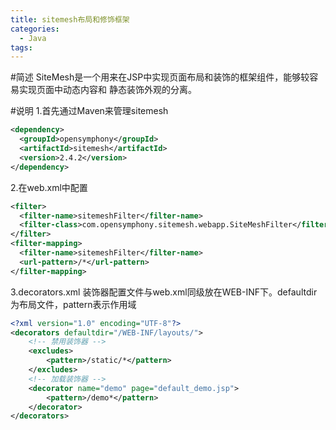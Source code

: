 ```yaml
---
title: sitemesh布局和修饰框架
categories:
  - Java
tags:
---
```

#简述
SiteMesh是一个用来在JSP中实现页面布局和装饰的框架组件，能够较容易实现页面中动态内容和
静态装饰外观的分离。

#说明
1.首先通过Maven来管理sitemesh
``` xml
<dependency>
  <groupId>opensymphony</groupId>
  <artifactId>sitemesh</artifactId>
  <version>2.4.2</version>
</dependency>
```

2.在web.xml中配置
``` xml
<filter>
  <filter-name>sitemeshFilter</filter-name>
  <filter-class>com.opensymphony.sitemesh.webapp.SiteMeshFilter</filter-class>
</filter>
<filter-mapping>
  <filter-name>sitemeshFilter</filter-name>
  <url-pattern>/*</url-pattern>
</filter-mapping>
```

3.decorators.xml
装饰器配置文件与web.xml同级放在WEB-INF下。defaultdir为布局文件，pattern表示作用域
``` xml
<?xml version="1.0" encoding="UTF-8"?>
<decorators defaultdir="/WEB-INF/layouts/">
    <!-- 禁用装饰器 -->
    <excludes>
        <pattern>/static/*</pattern>
    </excludes>
    <!-- 加载装饰器 -->
    <decorator name="demo" page="default_demo.jsp">
        <pattern>/demo*</pattern>
    </decorator>
</decorators>
```
